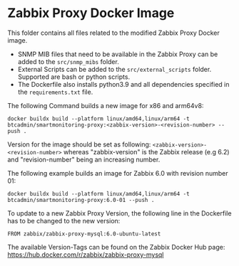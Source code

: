 # Zabbix Proxy Docker Image

This folder contains all files related to the modified Zabbix Proxy Docker image.

- SNMP MIB files that need to be available in the Zabbix Proxy can be added to the `src/snmp_mibs` folder.
- External Scripts can be added to the `src/external_scripts` folder. Supported are bash or python scripts.
- The Dockerfile also installs python3.9 and all dependencies specified in the `requirements.txt` file.

The following Command builds a new image for x86 and arm64v8:
````
docker buildx build --platform linux/amd64,linux/arm64 -t btcadmin/smartmonitoring-proxy:<zabbix-version>-<revision-number> --push .
````
Version for the image should be set as following: `<zabbix-version>-<revision-number>`
whereas "zabbix-version" is the Zabbix release (e.g 6.2) and "revision-number" being an increasing number.

The following example builds an image for Zabbix 6.0 with revision number 01:
````
docker buildx build --platform linux/amd64,linux/arm64 -t btcadmin/smartmonitoring-proxy:6.0-01 --push .
````

To update to a new Zabbix Proxy Version, the following line in the Dockerfile has to be changed to the new version:
````
FROM zabbix/zabbix-proxy-mysql:6.0-ubuntu-latest
````
The available Version-Tags can be found on the Zabbix Docker Hub page:
https://hub.docker.com/r/zabbix/zabbix-proxy-mysql